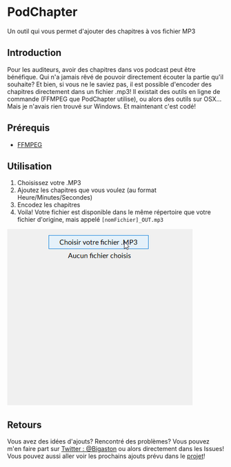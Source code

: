# PodChapter
Un outil qui vous permet d'ajouter des chapitres à vos fichier MP3

## Introduction
Pour les auditeurs, avoir des chapitres dans vos podcast peut être bénéfique. Qui n'a jamais rêvé de pouvoir directement écouter la partie qu'il souhaite? Et bien, si vous ne le saviez pas, il est possible d'encoder des chapitres directement dans un fichier .mp3! Il existait des outils en ligne de commande (FFMPEG que PodChapter utilise), ou alors des outils sur OSX... Mais je n'avais rien trouvé sur Windows. Et maintenant c'est codé!

## Prérequis
- [FFMPEG](https://ffmpeg.org/download.html)

## Utilisation
1. Choisissez votre .MP3
2. Ajoutez les chapitres que vous voulez (au format Heure/Minutes/Secondes)
3. Encodez les chapitres
4. Voila! Votre fichier est disponible dans le même répertoire que votre fichier d'origine, mais appelé `[nomFichier]_OUT.mp3`

![Image](https://github.com/Bigaston/PodChapter/blob/master/img/explication.gif)

## Retours
Vous avez des idées d'ajouts? Rencontré des problèmes? Vous pouvez m'en faire part sur [Twitter : @Bigaston](https://twitter.com/Bigaston) ou alors directement dans les Issues! Vous pouvez aussi aller voir les prochains ajouts prévu dans le [projet](https://github.com/Bigaston/PodChapter/projects/2)!
